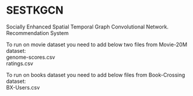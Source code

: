 # SESTKGCN
Socially Enhanced Spatial Temporal Graph Convolutional Network.
Recommendation System

To run on movie dataset you need to add below two files from Movie-20M dataset:
<br>genome-scores.csv
<br>ratings.csv

To run on books dataset you need to add below files from Book-Crossing dataset:
<br>BX-Users.csv
